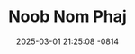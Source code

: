 ---
layout: movie-video-data
date: 2025-03-01 21:25:08 -0814
categories: movie

# Site Attributes
title: "Noob Nom Phaj"
permalink: "/movie/Noob_Nom_Phaj"

# Movie Attributes
synopsis: ""
producer: "Link Pictures"
director: "Leng Yang"
writer: "Leng Yang, Chee Vang"
video_link: "https://youtu.be/-8-1QwYBTMI?si=_T1WeOvygW4lpYJ5"
genre: "Drama Romance"
year: "2010"
release_type: "DVD"
storage: "Center for Hmong Studies"
thumbnail: "/assets/images/movie_thumbnails/Noob Nom Phaj.jpeg"
publishing_company: "Link Pictures"

# Sequels + Parts
base_movie: ""
total_parts: 0
sequel: ""

# Movie Cast
cast:
- name: "Teem Xyooj"
- name: "Blaim Yaj"
- name: "Cua Yaj (Pog Nplaum)"
- name: "Hli Vaj"
---